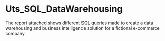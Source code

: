 # Uts_SQL_DataWarehousing

The report attached shows different SQL queries made to create a data warehousing and business intelligence solution for a fictional e-commerce company.
